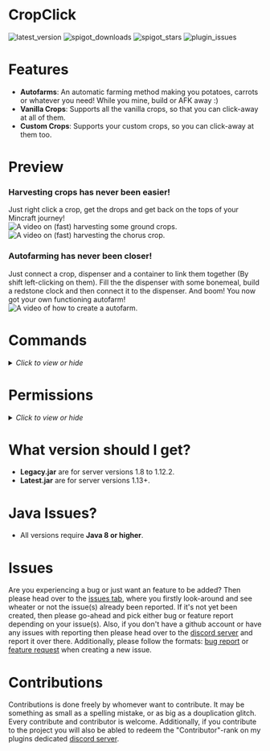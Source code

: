 # CropClick

![latest_version](https://img.shields.io/spiget/version/69480?label=version&color=teal&style=for-the-badge)
![spigot_downloads](https://img.shields.io/spiget/downloads/69480?color=teal&style=for-the-badge)
![spigot_stars](https://img.shields.io/spiget/stars/69480?color=teal&style=for-the-badge)
![plugin_issues](https://img.shields.io/github/issues/BakuPlayz/CropClick?color=teal&style=for-the-badge)

# Features
- **Autofarms**: An automatic farming method making you potatoes, carrots or whatever you need! While you mine, build or AFK away :)
- **Vanilla Crops**: Supports all the vanilla crops, so that you can click-away at all of them.
- **Custom Crops**: Supports your custom crops, so you can click-away at them too.

# Preview

### Harvesting crops has never been easier! ###
Just right click a crop, get the drops and get back on the tops of your Mincraft journey!
<br>
![A video on (fast) harvesting some ground crops.](docs/media/ground_harvest.gif)
![A video on (fast) harvesting the chorus crop.](docs/media/chorus_harvest.gif)

### Autofarming has never been closer! ###
Just connect a crop, dispenser and a container to link them together (By shift left-clicking on them). Fill the the dispenser with some bonemeal, build a redstone clock and then connect it to the dispenser. And boom! You now got your own functioning autofarm!
<br>
![A video of how to create a autofarm.](docs/media/autofarm_link.gif)

# Commands
<details>
  <summary><i>Click to view or hide</i></summary>
  <br>
  
```yaml
/crop: the base command for CropClick.
/crop autofarms: shows all of the autofarms.
/crop help: shows all the commands and their permissions.
/crop reload: reloads the plugin (i.e. good for configuration changes).
/crop reset: resets the plugin to its default settings.
/crop settings: shows the most important settings for customizing CropClick.
```
</details>

# Permissions
<details>
  <summary><i>Click to view or hide</i></summary>
 
#### All
```yaml
cropclick.*: permission to access and use everything in CropClick.
cropclick.command.*: permission to use every command.
cropclick.autofarm.*: permission to use all the autofarm features.
cropclick.plant.*: permission to plant every crop.
cropclick.harvest.*: permission to harvest every crop.
cropclick.destory.*: permission to destroy every crop.
```

#### Commands
```yaml
cropclick.command.general: permission to use the general command # /crop
cropclick.command.autofarms: permission to use the autofarms command. # /crop autofarms
cropclick.command.help: permission to use the help command. # /crop help
cropclick.command.reload: permission to use the reload command. # /crop reload
cropclick.command.reset: permission to use the reset command. # /crop reset
cropclick.command.settings: permission to use the settings command. # /crop settings
```

#### Autofarms
```yaml
cropclick.autofarm.claim: permission to claim autofarms with unknown an owner.
cropclick.autofarm.link: permission to link your own autofarms.
cropclick.autofarm.unlink: permission to unlink your own autofarms.
cropclick.autofarm.unlink.others: permission to unlink others autofarms.
cropclick.autofarm.update: permission to update your own farms.
cropclick.autofarm.update.others: permission to update others autofarms.
cropclick.autofarm.toggle: permission to toggle your own autofarms.
cropclick.autofarm.toggle.others: permission to toggle others autofarms.
cropclick.autofarm.interact: permission to interact with your own autofarms.
cropclick.autofarm.interact.other: permission to interact with your others autofarms.
```

#### Crops
```yaml
# OBS! Replace the "cropName" in the following with the name of the crop, e.g. netherWart.

cropclick.plant.(cropName): permission to plant the given crop.
cropclick.harvest.(cropName): permission to harvest the given crop.
cropclick.destroy.(cropName): permission to destory the given crop.

cropNames: # A list of all the vanilla crop names (custom crops will also have their own permissions).
- bamboo
- beetroot
- brownMushroom
- cactus
- carrot
- chorus
- cocoaBean
- dripleaf
- glowBerries
- kelp
- melon
- netherWart
- potato
- pumpkin
- redMushroom
- seaPickle
- sugarCane
- sweetBerries
- twistingVines
- wheat
```

</details>


# What version should I get?

- **Legacy.jar** are for server versions 1.8 to 1.12.2.
- **Latest.jar** are for server versions 1.13+.

# Java Issues?

- All versions require **Java 8 or higher**.

# Issues

Are you experiencing a bug or just want an feature to be added? Then please head over to
the [issues tab](https://github.com/BakuPlayz/CropClick/issues), where you firstly look-around and see wheater or not
the issue(s) already been reported. If it's not yet been created, then please go-ahead and pick either bug or feature
report depending on your issue(s). Also, if you don't have a github account or have any issues with reporting then
please head over to the [discord server](https://discord.gg/HqQqz2Z) and report it over there. Additionally, please
follow the
formats: [bug report](https://github.com/BakuPlayz/CropClick/blob/release/.github/ISSUE_TEMPLATE/bug_report.md)
or [feature request](https://github.com/BakuPlayz/CropClick/blob/release/.github/ISSUE_TEMPLATE/feature_request.md) when
creating a new issue.

# Contributions

Contributions is done freely by whomever want to contribute. It may be something as small as a spelling mistake, or as big as a douplication glitch. Every contribute and contributor is welcome. Additionally, if you contribute to the project you will also be abled to redeem the "Contributor"-rank on my plugins dedicated [discord server](https://discord.gg/HqQqz2Z). 
